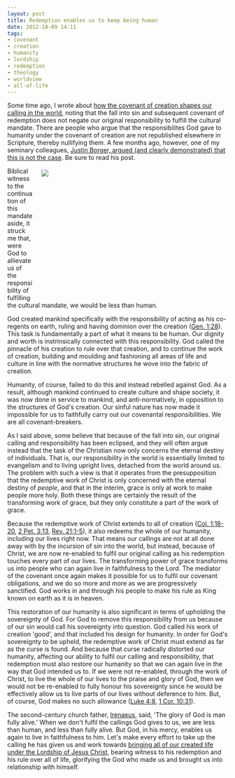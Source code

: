 ```yaml
---
layout: post
title: Redemption enables us to keep being human
date: 2012-10-09 14:11
tags:
- covenant
- creation
- humanity
- lordship
- redemption
- theology
- worldview
- all-of-life
---
```

<p>Some time ago, I wrote about <a href="http://blog.jakebelder.com/post/how-the-covenant-of-creation-shapes-our-calling" target="_blank">how the covenant of creation shapes our calling in the world</a>,  noting that the fall into sin and subsequent covenant of redemption  does not negate our original responsibility to fulfill the cultural  mandate. There are people who argue that the responsibilites God gave to  humanity under the covenant of creation are not republished elsewhere  in Scripture, thereby nullifying them. A few months ago, however, one of  my seminary colleagues, <a href="http://jloudon.wordpress.com/2012/06/06/the-adamic-mission-of-the-church-2/" target="_blank">Justin Borger, argued (and clearly demonstrated) that this is not the case</a>. Be sure to read his post.</p>
<div style="float: right; margin: 5px 1px 0px 20px; width: 425px; height: 295px;"><img src="https://dl.dropbox.com/u/3897986/Jake%20Blog%20Images/walking_field.jpg" /></div>
<p>Biblical witness to the continuation of this mandate aside, it struck  me that, were God to allievate us of the responsibility of fulfilling  the cultural mandate, we would be less than human.</p>
<p>God created mankind specifically with the responsibility of acting as  his co-regents on earth, ruling and having dominion over the creation (<a href="http://www.biblegateway.com/passage/?search=gen%201.28&amp;version=NIV1984" target="_blank">Gen. 1:28</a>).  This task is fundamentally a part of what it means to be human. Our  dignity and worth is instrinsically connected with this responsibility.  God called the pinnacle of his creation to rule over that creation, and  to continue the work of creation, building and moulding and fashioning  all areas of life and culture in line with the normative structures he  wove into the fabric of creation.</p>
<p>Humanity, of course, failed to do this and instead rebelled against  God. As a result, although mankind continued to create culture and shape  society, it was now done in service to mankind, and anti-normatively,  in opposition to the structures of God's creation. Our sinful nature has  now made it impossible for us to faithfully carry out our covenantal  responsibilities. We are all covenant-breakers.</p>
<p>As I said above, some believe that because of the fall into sin, our  original calling and responsibility has been eclipsed, and they will  often argue instead that the task of the Christian now only concerns the  eternal destiny of individuals. That is, our responsibility in the  world is essentially limited to evangelism and to living upright lives,  detached from the world around us. The problem with such a view is that  it operates from the presupposition that the redemptive work of Christ  is only concerned with the eternal destiny of <em>people</em>, and that  in the interim, grace is only at work to make people more holy. Both  these things are certainly the result of the transforming work of grace,  but they only constitute a part of the work of grace.</p>
<p>Because the redemptive work of Christ extends to all of creation (<a href="http://www.biblegateway.com/passage/?search=col.%201:18-20&amp;version=NIV1984" target="_blank">Col. 1:18-20</a>, <a href="http://www.biblegateway.com/passage/?search=2%20pet%203.13&amp;version=NIV1984" target="_blank">2 Pet. 3:13</a>, <a href="http://www.biblegateway.com/passage/?search=rev%2021.1-5&amp;version=NIV1984" target="_blank">Rev. 21:1-5</a>),  it also redeems the whole of our humanity, including our lives right  now. That means our callings are not at all done away with by the  incursion of sin into the world, but instead, because of Christ, we are  now re-enabled to fulfil our original calling as his redemption touches  every part of our lives. The transforming power of grace transforms us  into people who can again live in faithfulness to the Lord. The mediator  of the covenant once again makes it possible for us to fulfil our  covenant obligations, and we do so more and more as we are progressively  sanctified. God works in and through his people to make his rule as  King known on earth as it is in heaven.</p>
<p>This restoration of our humanity is also significant in terms of  upholding the sovereignty of God. For God to remove this responsibility  from us because of our sin would call his sovereignty into question. God  called his work of creation 'good', and that included his design for  humanity. In order for God's sovereignty to be upheld, the redemptive  work of Christ must extend as far as the curse is found. And because  that curse radically distorted our humanity, affecting our ability to  fulfil our calling and responsibility, that redemption must also restore  our humanity so that we can again live in the way that God intended us  to. If we were not re-enabled, through the work of Christ, to live the  whole of our lives to the praise and glory of God, then we would not be  re-enabled to fully honour his sovereignty since he would be effectively  allow us to live parts of our lives without deference to him. But, of  course, God makes no such allowance (<a href="http://www.biblegateway.com/passage/?search=luke%204.8&amp;version=NIV1984" target="_blank">Luke 4:8</a>, <a href="http://www.biblegateway.com/passage/?search=1%20cor%2010.31&amp;version=NIV1984" target="_blank">1 Cor. 10:31</a>).</p>

The second-century church father, <a href="http://en.wikipedia.org/wiki/Irenaeus" target="_blank">Irenaeus</a>, said, 'The glory of God  is man fully alive.' When we don't fulfil the callings God gives to us,  we are less than human, and less than fully alive. But God, in his  mercy, enables us again to live in faithfulness to him. Let's make every  effort to take up the calling he has given us and work towards <a href="http://blog.acton.org/archives/32633-if-christ-is-lord-everything-matters.html" target="_blank">bringing all of our created life under the Lordship of Jesus Christ</a>,  bearing witness to his redemption and his rule over all of life,  glorifying the God who made us and brought us into relationship with  himself.
